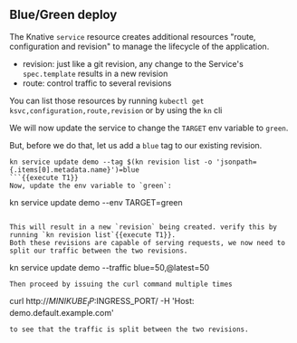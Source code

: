 ## Blue/Green deploy
The Knative `service` resource creates additional resources "route, configuration and revision" to manage the lifecycle of the application.
- revision: just like a git revision, any change to the Service's `spec.template` results in a new revision
- route: control traffic to several revisions

You can list those resources by running `kubectl get ksvc,configuration,route,revision` or by using the `kn` cli

We will now update the service to change the `TARGET` env variable to `green`.

But, before we do that, let us add a `blue` tag to our existing revision.
```
kn service update demo --tag $(kn revision list -o 'jsonpath={.items[0].metadata.name}')=blue
```{{execute T1}}
Now, update the env variable to `green`:
```
kn service update demo --env TARGET=green
```{{execute T1}}

This will result in a new `revision` being created. verify this by running `kn revision list`{{execute T1}}.
Both these revisions are capable of serving requests, we now need to split our traffic between the two revisions.
```
kn service update demo --traffic blue=50,@latest=50
```{{execute T1}}
Then proceed by issuing the curl command multiple times
```
curl http://$MINIKUBE_IP:$INGRESS_PORT/ -H 'Host: demo.default.example.com'
```{{execute T1}}
to see that the traffic is split between the two revisions.
